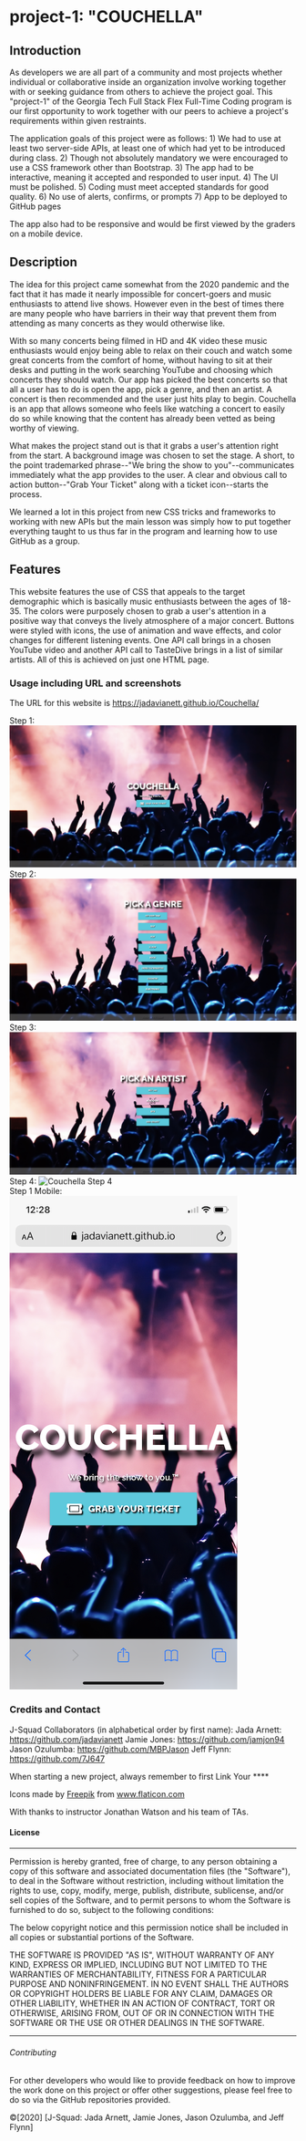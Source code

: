 # project-1: "COUCHELLA"

## Introduction 

As developers we are all part of a community and most projects whether individual or collaborative inside an organization involve working together with or seeking guidance from others to achieve the project goal.  This "project-1" of the Georgia Tech Full Stack Flex Full-Time Coding program is our first opportunity to work together with our peers to achieve a project's requirements within given restraints.

The application goals of this project were as follows:
    1) We had to use at least two server-side APIs, at least one of which had yet to be introduced during class.
    2) Though not absolutely mandatory we were encouraged to use a CSS framework other than Bootstrap.
    3) The app had to be interactive, meaning it accepted and responded to user input.
    4) The UI must be polished.
    5) Coding must meet accepted standards for good quality.
    6) No use of alerts, confirms, or prompts
    7) App to be deployed to GitHub pages

The app also had to be responsive and would be first viewed by the graders on a mobile device.

## Description

The idea for this project came somewhat from the 2020 pandemic and the fact that it has made it nearly impossible for concert-goers and music enthusiasts to attend live shows.  However even in the best of times there are many people who have barriers in their way that prevent them from attending as many concerts as they would otherwise like.

With so many concerts being filmed in HD and 4K video these music enthusiasts would enjoy being able to relax on their couch and watch some great concerts from the comfort of home, without having to sit at their desks and putting in the work searching YouTube and choosing which concerts they should watch. Our app has picked the best concerts so that all a user has to do is open the app, pick a genre, and then an artist.  A concert is then recommended and the user just hits play to begin.  Couchella is an app that allows someone who feels like watching a concert to easily do so while knowing that the content has already been vetted as being worthy of viewing.

What makes the project stand out is that it grabs a user's attention right from the start.  A background image was chosen to set the stage.  A short, to the point trademarked phrase--"We bring the show to you"--communicates immediately what the app provides to the user.  A clear and obvious call to action button--"Grab Your Ticket" along with a ticket icon--starts the process.

We learned a lot in this project from new CSS tricks and frameworks to working with new APIs but the main lesson was simply how to put together everything taught to us thus far in the program and learning how to use GitHub as a group.

## Features

This website features the use of CSS that appeals to the target demographic which is basically music enthusiasts between the ages of 18-35.  The colors were purposely chosen to grab a user's attention in a positive way that conveys the lively atmosphere of a major concert.  Buttons were styled with icons, the use of animation and wave effects, and color changes for different listening events.  One API call brings in a chosen YouTube video and another API call to TasteDive brings in a list of similar artists.  All of this is achieved on just one HTML page.

### Usage including URL and screenshots

The URL for this website is https://jadavianett.github.io/Couchella/

Step 1:
<br>
![Couchella Step 1](./Assets/images/Step1.png)
<br>
Step 2:
<br>
![Couchella Step 2](./Assets/images/Step2.png)
<br>
Step 3:
<br>
![Couchella Step 3](./Assets/images/Step3.png)
<br>
Step 4:
![Couchella Step 4](./Assets/images/Step4.png)
<br>
Step 1 Mobile:
<br>
![Couchella Step 1 Responsive View](./Assets/images/Step1Mobile.png)

### Credits and Contact

J-Squad Collaborators (in alphabetical order by first name):
Jada Arnett:  https://github.com/jadavianett
Jamie Jones: https://github.com/jamjon94
Jason Ozulumba: https://github.com/MBPJason
Jeff Flynn:  https://github.com/7J647

When starting a new project, always remember to first Link Your ****

<div>Icons made by <a href="http://www.freepik.com/" title="Freepik">Freepik</a> from <a href="https://www.flaticon.com/" title="Flaticon">www.flaticon.com</a></div>

With thanks to instructor Jonathan Watson and his team of TAs.

#### License

---

Permission is hereby granted, free of charge, to any person obtaining a copy
of this software and associated documentation files (the "Software"), to deal
in the Software without restriction, including without limitation the rights
to use, copy, modify, merge, publish, distribute, sublicense, and/or sell
copies of the Software, and to permit persons to whom the Software is
furnished to do so, subject to the following conditions:

The below copyright notice and this permission notice shall be included in all
copies or substantial portions of the Software.

THE SOFTWARE IS PROVIDED "AS IS", WITHOUT WARRANTY OF ANY KIND, EXPRESS OR
IMPLIED, INCLUDING BUT NOT LIMITED TO THE WARRANTIES OF MERCHANTABILITY,
FITNESS FOR A PARTICULAR PURPOSE AND NONINFRINGEMENT. IN NO EVENT SHALL THE
AUTHORS OR COPYRIGHT HOLDERS BE LIABLE FOR ANY CLAIM, DAMAGES OR OTHER
LIABILITY, WHETHER IN AN ACTION OF CONTRACT, TORT OR OTHERWISE, ARISING FROM,
OUT OF OR IN CONNECTION WITH THE SOFTWARE OR THE USE OR OTHER DEALINGS IN THE
SOFTWARE.

---

###### Contributing

For other developers who would like to provide feedback on how to improve the work done on this project or offer other suggestions, please feel free to do so via the GitHub repositories provided.

&copy;[2020] [J-Squad:  Jada Arnett, Jamie Jones, Jason Ozulumba, and Jeff Flynn]